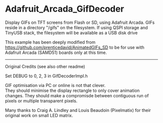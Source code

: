 # Adafruit_Arcada_GifDecoder

Display GIFs on TFT screens from Flash or SD, using Adafruit Arcada. GIFs reside in a directory "/gifs" on the filesystem. If using QSPI storage and TinyUSB stack, the filesystem will be available as a USB disk drive

This example has been deeply modified from https://github.com/prenticedavid/AnimatedGIFs_SD to be for use with Adafruit Arcada (SAMD51) boards only at this time. 

--------------------------------------

Original Credits (see also other readme)

Set DEBUG to 0, 2, 3 in GifDecoderImpl.h  

GIF optimisation via PC or online is not that clever.   
They should minimise the display rectangle to only cover animation changes.
They should make a compromisde between contiguous run of pixels or multiple transparent pixels.

Many thanks to Craig A. Lindley and Louis Beaudoin (Pixelmatix) for their original work on small LED matrix.
